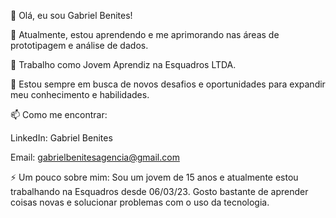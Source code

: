 
👋 Olá, eu sou Gabriel Benites!

🌱 Atualmente, estou aprendendo e me aprimorando nas áreas de prototipagem e análise de dados.

💼 Trabalho como Jovem Aprendiz na Esquadros LTDA.

🚀 Estou sempre em busca de novos desafios e oportunidades para expandir meu conhecimento e habilidades.

📫 Como me encontrar:

LinkedIn: Gabriel Benites

Email: gabrielbenitesagencia@gmail.com

⚡ Um pouco sobre mim:
Sou um jovem de 15 anos e atualmente estou trabalhando na Esquadros desde 06/03/23. Gosto bastante de aprender coisas novas e solucionar problemas com o uso da tecnologia.
